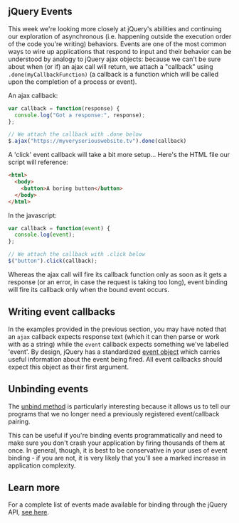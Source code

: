 ## jQuery Events

This week we're looking more closely at jQuery's abilities and
continuing our exploration of asynchronous (i.e. happening outside the
execution order of the code you're writing) behaviors. Events are one of
the most common ways to wire up applications that respond to input and
their behavior can be understood by analogy to jQuery ajax objects:
because we can't be sure about when (or if) an ajax call will return, we
attach a "callback" using `.done(myCallbackFunction)` (a callback is a
function which will be called upon the completion of a process or
event).

An ajax callback:
```javascript
var callback = function(response) {
  console.log("Got a response:", response);
};

// We attach the callback with .done below
$.ajax("https://myveryseriouswebsite.tv").done(callback)
```

A 'click' event callback will take a bit more setup... Here's the HTML
file our script will reference:
```html
<html>
  <body>
    <button>A boring button</button>
  </body>
</html>
```

In the javascript:
```javascript
var callback = function(event) {
  console.log(event);
};

// We attach the callback with .click below
$("button").click(callback);
```

Whereas the ajax call will fire its callback function only as soon as
it gets a response (or an error, in case the request is taking too
long), event binding will fire its callback only when the bound event
occurs.


## Writing event callbacks

In the examples provided in the previous section, you may have noted
that an `ajax` callback expects response text (which it can then
parse or work with as a string) while the `event` callback expects
something we've labelled 'event'. By design, jQuery has a standardized
[event object](http://api.jquery.com/category/events/event-object/)
which carries useful information about the event being fired. All
event callbacks should expect this object as their first argument.


## Unbinding events

The [unbind method](https://api.jquery.com/unbind/) is particularly interesting
because it allows us to tell our programs that we no longer need a
previously registered event/callback pairing.

This can be useful if you're binding events programmatically and need to
make sure you don't crash your application by firing thousands of them
at once. In general, though, it is best to be conservative in your uses
of event binding - if you are not, it is very likely that you'll see a
marked increase in application complexity.


## Learn more
For a complete list of events made available for binding through the
jQuery API, [see here](https://api.jquery.com/category/events/).

